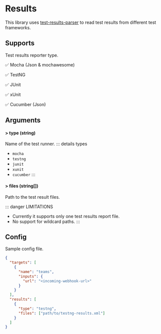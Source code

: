 # Results

This library uses [test-results-parser](https://github.com/test-results-reporter/parser) to read test results from different test frameworks.

## Supports

Test results reporter type.

✅ Mocha (Json & mochawesome)

✅ TestNG

✅ JUnit

✅ xUnit

✅ Cucumber (Json)

## Arguments

#### > type (string)

Name of the test runner.
::: details types
- `mocha`
- `testng`
- `junit`
- `xunit`
- `cucumber`
:::

#### > files (string[])

Path to the test result files.

::: danger LIMITATIONS
- Currently it supports only one test results report file.
- No support for wildcard paths.
:::

## Config

Sample config file.

```json {11-14}
{
  "targets": [
    {
      "name": "teams",
      "inputs": {
        "url": "<incoming-webhook-url>"
      }
    }
  ],
  "results": [
    {
      "type": "testng",
      "files": ["path/to/testng-results.xml"]
    }
  ]
}
```